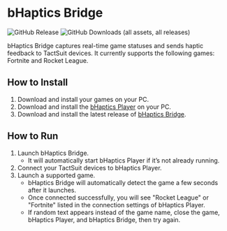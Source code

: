 # bHaptics Bridge

![GitHub Release](https://img.shields.io/github/v/release/bhaptics/bridge)
![GitHub Downloads (all assets, all releases)](https://img.shields.io/github/downloads/bhaptics/bridge/total)

bHaptics Bridge captures real-time game statuses and sends haptic feedback to TactSuit devices. It currently supports the following games: Fortnite and Rocket League.

## How to Install

1. Download and install your games on your PC.
2. Download and install the [bHaptics Player](https://sdk-apis.bhaptics.com/api/v1/release-files/download-latest-by-application-name?name=bHapticsPlayer) on your PC.
3. Download and install the latest release of [bHaptics Bridge](https://github.com/bhaptics/bridge/releases/latest/).

## How to Run

1. Launch bHaptics Bridge.
   - It will automatically start bHaptics Player if it’s not already running.
3. Connect your TactSuit devices to bHaptics Player.
4. Launch a supported game.
   - bHaptics Bridge will automatically detect the game a few seconds after it launches.
   - Once connected successfully, you will see "Rocket League" or "Fortnite" listed in the connection settings of bHaptics Player.
   - If random text appears instead of the game name, close the game, bHaptics Player, and bHaptics Bridge, then try again.
